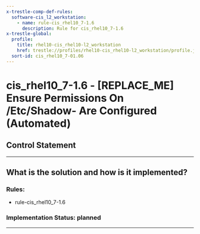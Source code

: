 ```yaml
---
x-trestle-comp-def-rules:
  software-cis_l2_workstation:
    - name: rule-cis_rhel10_7-1.6
      description: Rule for cis_rhel10_7-1.6
x-trestle-global:
  profile:
    title: rhel10-cis_rhel10-l2_workstation
    href: trestle://profiles/rhel10-cis_rhel10-l2_workstation/profile.json
  sort-id: cis_rhel10_7-01.06
---
```


# cis_rhel10_7-1.6 - \[REPLACE_ME\] Ensure Permissions On /Etc/Shadow- Are Configured (Automated)

## Control Statement

______________________________________________________________________

## What is the solution and how is it implemented?

<!-- For implementation status enter one of: implemented, partial, planned, alternative, not-applicable -->

<!-- Note that the list of rules under ### Rules: is read-only and changes will not be captured after assembly to JSON -->

<!-- Add control implementation description here for control: cis_rhel10_7-1.6 -->

### Rules:

  - rule-cis_rhel10_7-1.6

### Implementation Status: planned

______________________________________________________________________
